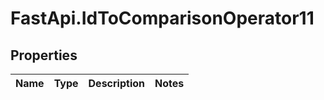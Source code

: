 # FastApi.IdToComparisonOperator11

## Properties
Name | Type | Description | Notes
------------ | ------------- | ------------- | -------------
